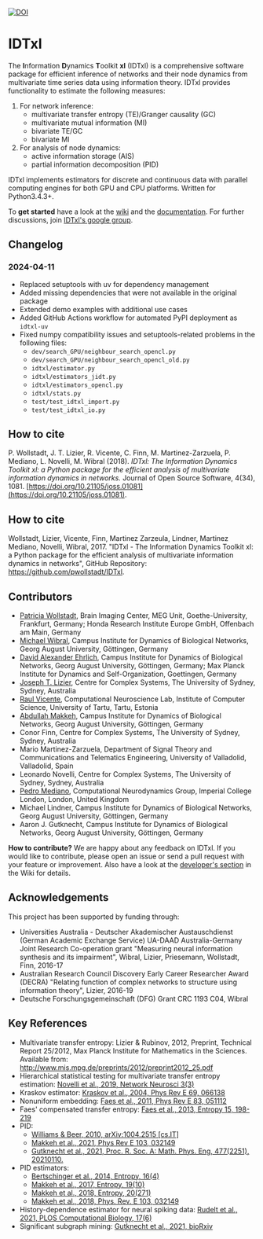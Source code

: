 [![DOI](http://joss.theoj.org/papers/10.21105/joss.01081/status.svg)](https://doi.org/10.21105/joss.01081)

# IDTxl

The **I**nformation **D**ynamics **T**oolkit **xl** (IDTxl) is a comprehensive software
package for efficient inference of networks and their node dynamics from
multivariate time series data using information theory. IDTxl provides
functionality to estimate the following measures:

1) For network inference:
    - multivariate transfer entropy (TE)/Granger causality (GC)
    - multivariate mutual information (MI)
    - bivariate TE/GC
    - bivariate MI
2) For analysis of node dynamics:
    - active information storage (AIS)
    - partial information decomposition (PID)

IDTxl implements estimators for discrete and continuous data with parallel
computing engines for both GPU and CPU platforms. Written for Python3.4.3+.

To **get started** have a look at the [wiki](https://github.com/pwollstadt/IDTxl/wiki) and the [documentation](http://pwollstadt.github.io/IDTxl/). For further discussions, join [IDTxl's google group](https://groups.google.com/forum/#!forum/idtxl).

## Changelog

### 2024-04-11
- Replaced setuptools with uv for dependency management
- Added missing dependencies that were not available in the original package
- Extended demo examples with additional use cases
- Added GitHub Actions workflow for automated PyPI deployment as `idtxl-uv`
- Fixed numpy compatibility issues and setuptools-related problems in the following files:
  - `dev/search_GPU/neighbour_search_opencl.py`
  - `dev/search_GPU/neighbour_search_opencl_old.py`
  - `idtxl/estimator.py`
  - `idtxl/estimators_jidt.py`
  - `idtxl/estimators_opencl.py`
  - `idtxl/stats.py`
  - `test/test_idtxl_import.py`
  - `test/test_idtxl_io.py`
  

## How to cite
P. Wollstadt, J. T. Lizier, R. Vicente, C. Finn, M. Martinez-Zarzuela, P. Mediano, L. Novelli, M. Wibral (2018). _IDTxl: The Information Dynamics Toolkit xl: a Python package for the efficient analysis of multivariate information dynamics in networks._ Journal of Open Source Software, 4(34), 1081. [https://doi.org/10.21105/joss.01081](https://doi.org/10.21105/joss.01081).

## How to cite
Wollstadt, Lizier, Vicente, Finn, Martinez Zarzeula, Lindner, Martinez Mediano, Novelli, Wibral, 2017. "IDTxl - The Information Dynamics Toolkit xl: a Python package for the efficient analysis of multivariate information dynamics in networks", GitHub Repository: https://github.com/pwollstadt/IDTxl.

## Contributors

- [Patricia Wollstadt](http://patriciawollstadt.de/), Brain Imaging Center, MEG Unit, Goethe-University, Frankfurt, Germany; Honda Research Institute Europe GmbH, Offenbach am Main, Germany
- [Michael Wibral](http://www.uni-goettingen.de/de/datengetriebene+analyse+biologischer+netzwerke+%28wibral%29/603144.html), Campus Institute for Dynamics of Biological Networks, Georg August University, Göttingen, Germany
- [David Alexander Ehrlich](https://www.ds.mpg.de/person/106938), Campus Institute for Dynamics of Biological Networks, Georg August University, Göttingen, Germany; Max Planck Institute for Dynamics and Self-Organization, Goettingen, Germany
- [Joseph T. Lizier](http://lizier.me/joseph/), Centre for Complex Systems, The University of Sydney, Sydney, Australia
- [Raul Vicente](http://neuro.cs.ut.ee/people/), Computational Neuroscience Lab, Institute of Computer Science, University of Tartu, Tartu, Estonia
- [Abdullah Makkeh](https://abzinger.github.io/), Campus Institute for Dynamics of Biological Networks, Georg August University, Göttingen, Germany
- Conor Finn, Centre for Complex Systems, The University of Sydney, Sydney, Australia
- Mario Martinez-Zarzuela, Department of Signal Theory and Communications and Telematics Engineering, University of Valladolid, Valladolid, Spain
- Leonardo Novelli, Centre for Complex Systems, The University of Sydney, Sydney, Australia
- [Pedro Mediano](https://www.doc.ic.ac.uk/~pam213/), Computational Neurodynamics Group, Imperial College London, London, United Kingdom
- Michael Lindner, Campus Institute for Dynamics of Biological Networks, Georg August University, Göttingen, Germany
- Aaron J. Gutknecht, Campus Institute for Dynamics of Biological Networks, Georg August University, Göttingen, Germany

**How to contribute?** We are happy about any feedback on IDTxl. If you would like to contribute, please open an issue or send a pull request with your feature or improvement. Also have a look at the [developer's section](https://github.com/pwollstadt/IDTxl/wiki#developers-section) in the Wiki for details.


## Acknowledgements

This project has been supported by funding through:

- Universities Australia - Deutscher Akademischer Austauschdienst (German Academic Exchange Service) UA-DAAD Australia-Germany Joint Research Co-operation grant "Measuring neural information synthesis and its impairment", Wibral, Lizier, Priesemann, Wollstadt, Finn, 2016-17
- Australian Research Council Discovery Early Career Researcher Award (DECRA) "Relating function of complex networks to structure using information theory", Lizier, 2016-19
- Deutsche Forschungsgemeinschaft (DFG) Grant CRC 1193 C04, Wibral

## Key References
+ Multivariate transfer entropy: Lizier & Rubinov, 2012, Preprint, Technical Report 25/2012,
Max Planck Institute for Mathematics in the Sciences. Available from:
http://www.mis.mpg.de/preprints/2012/preprint2012_25.pdf
+ Hierarchical statistical testing for multivariate transfer entropy estimation: [Novelli et al., 2019, Network Neurosci 3(3)](https://www.mitpressjournals.org/doi/full/10.1162/netn_a_00092)
+ Kraskov estimator: [Kraskov et al., 2004, Phys Rev E 69, 066138](https://journals.aps.org/pre/abstract/10.1103/PhysRevE.69.066138)
+ Nonuniform embedding: [Faes et al., 2011, Phys Rev E 83, 051112](https://journals.aps.org/pre/abstract/10.1103/PhysRevE.83.051112)
+ Faes' compensated transfer entropy: [Faes et al., 2013, Entropy 15, 198-219](https://www.mdpi.com/1099-4300/15/1/198)
+ PID:
  + [Williams & Beer, 2010, arXiv:1004.2515 [cs.IT]](http://arxiv.org/abs/1004.2515)
  + [Makkeh et al., 2021, Phys Rev E 103, 032149](https://doi.org/10.1103/PhysRevE.103.032149)
  + [Gutknecht et al., 2021, Proc. R. Soc. A: Math. Phys. Eng, 477(2251), 20210110.](https://royalsocietypublishing.org/doi/full/10.1098/rspa.2021.0110)
+ PID estimators:
  + [Bertschinger et al., 2014, Entropy, 16(4)](https://www.mdpi.com/1099-4300/16/4/2161)
  + [Makkeh et al., 2017, Entropy, 19(10)](https://www.mdpi.com/1099-4300/19/10/530)
  + [Makkeh et al., 2018, Entropy, 20(271)](https://www.mdpi.com/1099-4300/20/4/271)
  + [Makkeh et al., 2018, Phys. Rev. E 103, 032149](https://journals.aps.org/pre/abstract/10.1103/PhysRevE.103.032149)
+ History-dependence estimator for neural spiking data: [Rudelt et al., 2021, PLOS Computational Biology, 17(6)](https://journals.plos.org/ploscompbiol/article?id=10.1371/journal.pcbi.1008927)
+ Significant subgraph mining: [Gutknecht et al., 2021, bioRxiv](https://doi.org/10.1101/2021.11.03.467050)
